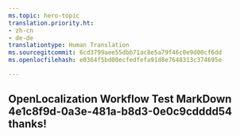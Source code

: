 ```yaml
---
ms.topic: hero-topic
translation.priority.ht:
- zh-cn
- de-de
translationtype: Human Translation
ms.sourcegitcommit: 6cd3799aee55dbb71ac8e5a79f46c0e9d00cf6dd
ms.openlocfilehash: e0364f5bd00ecfedfefa91d8e7648313c374695e

---
```

## OpenLocalization Workflow Test MarkDown 4e1c8f9d-0a3e-481a-b8d3-0e0c9cdddd54 thanks!



<!--HONumber=Sep16_HO1-->


